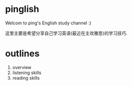 # pinglish
Welcom to ping's English study channel :)


这里主要是希望分享自己学习英语(最近在主攻雅思)的学习技巧.

# outlines

1. overview
2. listening skills
3. reading skills
